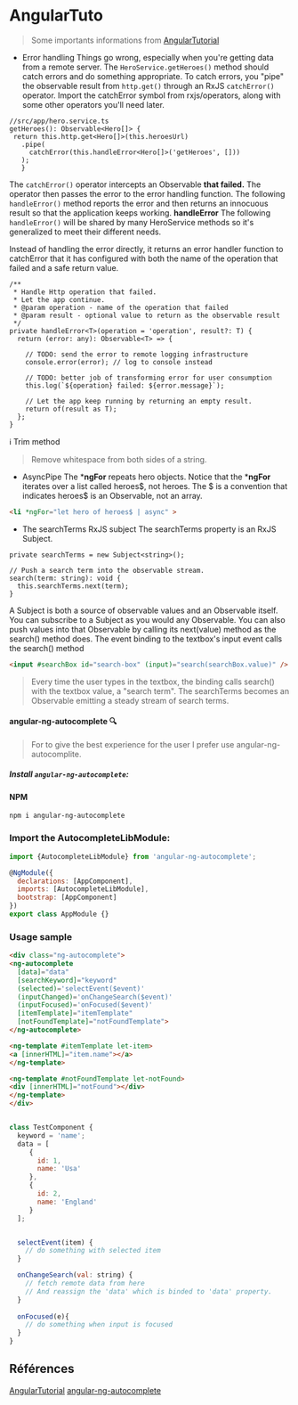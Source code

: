 # AngularTuto
> Some importants informations  from [AngularTutorial](https://angular.io/tutorial)


- Error handling
Things go wrong, especially when you're getting data from a remote server. The `HeroService.getHeroes()`  method should catch errors and do something appropriate.
To catch errors, you "pipe" the observable result from `http.get()`  through an RxJS `catchError()` operator.
Import the catchError symbol from rxjs/operators, along with some other operators you'll need later.
 ```javascript=
 //src/app/hero.service.ts
 getHeroes(): Observable<Hero[]> {
  return this.http.get<Hero[]>(this.heroesUrl)
    .pipe(
      catchError(this.handleError<Hero[]>('getHeroes', []))
    );
    }
```
The `catchError()` operator intercepts an Observable **that failed.** The operator then passes the error to the error handling function. The following `handleError()` method reports the error and then returns an innocuous result so that the application keeps working.
**handleError**
The following `handleError()`  will be shared by many HeroService methods so it's generalized to meet their different needs.

Instead of handling the error directly, it returns an error handler function to catchError that it has configured with both the name of the operation that failed and a safe return value.

```javascript=
/**
 * Handle Http operation that failed.
 * Let the app continue.
 * @param operation - name of the operation that failed
 * @param result - optional value to return as the observable result
 */
private handleError<T>(operation = 'operation', result?: T) {
  return (error: any): Observable<T> => {

    // TODO: send the error to remote logging infrastructure
    console.error(error); // log to console instead

    // TODO: better job of transforming error for user consumption
    this.log(`${operation} failed: ${error.message}`);

    // Let the app keep running by returning an empty result.
    return of(result as T);
  };
}
```
:information_source:  Trim method
>Remove whitespace from both sides of a string.

- AsyncPipe
The ***ngFor** repeats hero objects. Notice that the ***ngFor** iterates over a list called heroes$, not heroes. The $ is a convention that indicates heroes$ is an Observable, not an array.
```html
<li *ngFor="let hero of heroes$ | async" >
```
- The searchTerms RxJS subject
The searchTerms property is an RxJS Subject.
```javascript=
private searchTerms = new Subject<string>();

// Push a search term into the observable stream.
search(term: string): void {
  this.searchTerms.next(term);
}
```
A Subject is both a source of observable values and an Observable itself. You can subscribe to a Subject as you would any Observable. You can also push values into that Observable by calling its next(value) method as the search() method does.
The event binding to the textbox's input event calls the search() method
```html
<input #searchBox id="search-box" (input)="search(searchBox.value)" />
```
>Every time the user types in the textbox, the binding calls search() with the textbox value, a "search term". The searchTerms becomes an Observable emitting a steady stream of search terms.

#### angular-ng-autocomplete :mag:
> For to give the best experience for the user I prefer use angular-ng-autocomplite.  

#####  Install `angular-ng-autocomplete`:

#### NPM
```shell
npm i angular-ng-autocomplete
```
###  Import the AutocompleteLibModule:
```js
import {AutocompleteLibModule} from 'angular-ng-autocomplete';

@NgModule({
  declarations: [AppComponent],
  imports: [AutocompleteLibModule],
  bootstrap: [AppComponent]
})
export class AppModule {}
```
### Usage sample

```html
<div class="ng-autocomplete">
<ng-autocomplete 
  [data]="data"
  [searchKeyword]="keyword"
  (selected)='selectEvent($event)'
  (inputChanged)='onChangeSearch($event)'
  (inputFocused)='onFocused($event)'
  [itemTemplate]="itemTemplate"
  [notFoundTemplate]="notFoundTemplate">                                 
</ng-autocomplete>

<ng-template #itemTemplate let-item>
<a [innerHTML]="item.name"></a>
</ng-template>

<ng-template #notFoundTemplate let-notFound>
<div [innerHTML]="notFound"></div>
</ng-template>
</div>

```
```javascript

class TestComponent {
  keyword = 'name';
  data = [
     {
       id: 1,
       name: 'Usa'
     },
     {
       id: 2,
       name: 'England'
     }
  ];


  selectEvent(item) {
    // do something with selected item
  }

  onChangeSearch(val: string) {
    // fetch remote data from here
    // And reassign the 'data' which is binded to 'data' property.
  }
  
  onFocused(e){
    // do something when input is focused
  }
}
```

##  Références
[AngularTutorial](https://angular.io/tutorial)
[angular-ng-autocomplete](https://github.com/gmerabishvili/angular-ng-autocomplete/blob/master/README.md)